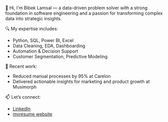 👋 Hi, I'm Bibek Lamsal — a data-driven problem solver with a strong foundation in software engineering and a passion for transforming complex data into strategic insights.

🔍 My expertise includes:
- Python, SQL, Power BI, Excel
- Data Cleaning, EDA, Dashboarding
- Automation & Decision Support
- Customer Segmentation, Predictive Modeling

🧠 Recent work:
- Reduced manual processes by 95% at Carelon
- Delivered actionable insights for marketing and product growth at Musimorph

📫 Let’s connect:
- [LinkedIn](https://www.linkedin.com/in/bibek-lamsal-65323817b)
- [myresume website](https://github.com/bibeklamsa1?tab=repositories)
